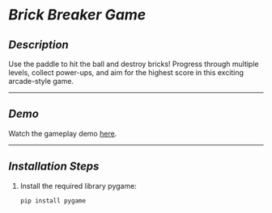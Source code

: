 # *Brick Breaker Game*

## *Description*
Use the paddle to hit the ball and destroy bricks! Progress through multiple levels, collect power-ups, and aim for the highest score in this exciting arcade-style game.

---

## *Demo*
Watch the gameplay demo [here](https://drive.google.com/file/d/11OVSDAX5NlExcXTMXhGrCCvstr711rtq/view?usp=sharing).  

---

## *Installation Steps*
1. Install the required library pygame:
   ```bash
   pip install pygame
